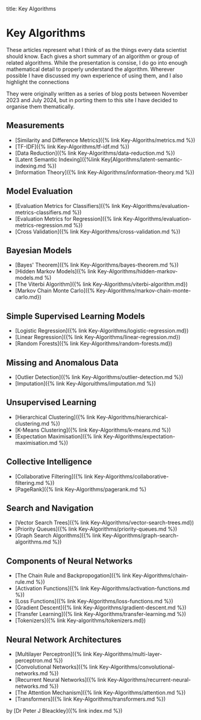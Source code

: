title: Key Algorithms

# Key Algorithms

These articles represent what I think of as the things every data scientist should know. Each gives a short summary of an algorithm or group of related algorithms. While the presentation is consise, I do go into enough mathematical detail to properly understand the algorithm. Wherever possible I have discussed my own experience of using them, and I also highlight the connections 

They were originally written as a series of blog posts between November 2023 and July 2024, but in porting them to this site I have decided to organise them thematically.

## Measurements
* [Similarity and Difference Metrics]({% link Key-Algoriths/metrics.md %})
* [TF-IDF]({% link Key-Algorithms/tf-idf.md %})
* [Data Reduction]({% link Key-Algorithms/data-reduction.md %})
* [Latent Semantic Indexing]({%link Key[Algorithms/latent-semantic-indexing.md %})
* [Information Theory]({% link Key-Algorithms/information-theory.md %})

## Model Evaluation
* [Evaluation Metrics for Classifiers]({% link Key-Algorithms/evaluation-metrics-classifiers.md %})
* [Evaluation Metrics for Regression]({% link Key-Algorithms/evaluation-metrics-regression.md %})
* [Cross Validation]({% link Key-Algorithms/cross-validation.md %})

## Bayesian Models
* [Bayes' Theorem]({% link Key-Algorithms/bayes-theorem.md %})
* [Hidden Markov Models]({% link Key-Algorithms/hidden-markov-models.md %)
* [The Viterbi Algorithm]({% link Key-Algorithms/viterbi-algorithm.md})
* [Markov Chain Monte Carlo]({% Key-Algorithms/markov-chain-monte-carlo.md})

## Simple Supervised Learning Models
* [Logistic Regression]({% link Key-Algorithms/logistic-regression.md})
* [Linear Regression]({% link Key-Algorithms/linear-regression.md})
* [Random Forests]({% link Key-Algorithms/random-forests.md})

## Missing and Anomalous Data 
* [Outlier Detection]({% link Key-Algorithms/outlier-detection.md %})
* [Imputation]({% link Key-Algoruithms/imputation.md %})

## Unsupervised Learning
* [Hierarchical Clustering]({% link Key-Algorithms/hierarchical-clustering.md %})
* [K-Means Clustering]({% link Key-Algorithms/k-means.md %})
* [Expectation Maximisation]({% link Key-Algorithms/expectation-maximisation.md %})

## Collective Intelligence
* [Collaborative Filtering]({% link Key-Algorithms/collaborative-filtering.md %})
* [PageRank]({% link Key-Algorithms/pagerank.md %)

## Search and Navigation
* [Vector Search Trees]({% link Key-Algorithms/vector-search-trees.md})
* [Priority Queues]({% link Key-Algorithms/priority-queues.md %})
* [Graph Search Algorithms]({% link Key-Algorithms/graph-search-algorithms.md %})

## Components of Neural Networks
* [The Chain Rule and Backpropogation]({% link Key-Algorithms/chain-rule.md %})
* [Activation Functions]({% link Key-Algorithms/activation-functions.md %})
* [Loss Functions]({% link Key-Algorithms/loss-functions.md %})
* [Gradient Descent]({% link Key-Algorithms/gradient-descent.md %})
* [Transfer Learning]({% link Key-Algorithms/transfer-learning.md %})
* [Tokenizers]({% link Key-algorithms/tokenizers.md})

## Neural Network Architectures
* [Multilayer Perceptron]({% link Key-Algorithms/multi-layer-perceptron.md %})
* [Convolutional Networks]({% link Key-Algorithms/convolutional-networks.md %})
* [Recurrent Neural Networks]({% link Key-Algorithms/recurrent-neural-networks.md %})
* [The Attention Mechanism]({% link Key-Algorithms/attention.md %})
* [Transformers]({% link Key-Algorithms/transformers.md %})

by [Dr Peter J Bleackley]({% link index.md %})
